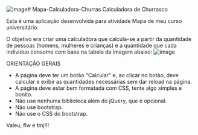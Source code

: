 ![image](https://github.com/caiobzr/Mapa-Calculadora-Churras/assets/92402417/25636b98-3ed4-4e2b-af27-634ae9094671)# Mapa-Calculadora-Churras
Calculadora de Churrasco

Esta é uma aplicação desenvolvida para atividade Mapa de meu curso universitário.


O objetivo era criar uma calculadora que calcula-se a partir da quantidade de pessoas (homens, mulheres e crianças) e a quantidade que cada individuo consome com base na tabela da imagem abaixo:
![image](https://github.com/caiobzr/Mapa-Calculadora-Churras/assets/92402417/77469529-31c1-4c81-be93-406d61b52320)

ORIENTAÇÃO GERAIS

* A página deve ter um botão "Calcular" e, ao clicar no botão, deve calcular e exibir as quantidades necessárias sem dar reload na página.
* A página deve estar bem formatada com CSS, tente algo simples e bonito.
* Não use nenhuma biblioteca além do jQuery, que é opcional.
* Não use bootstrap.
* Não use o CSS do bootstrap.

Valeu, flw e tmj!!!
